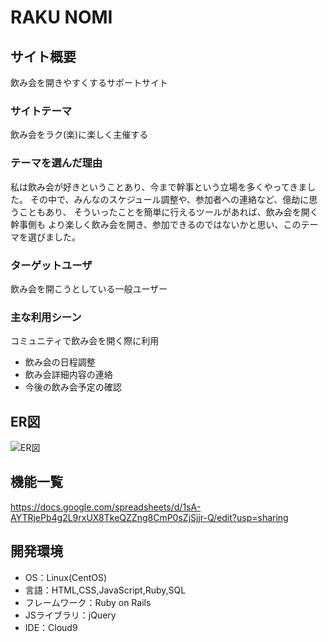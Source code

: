 # RAKU NOMI

## サイト概要
飲み会を開きやすくするサポートサイト

### サイトテーマ
飲み会をラク(楽)に楽しく主催する

### テーマを選んだ理由
私は飲み会が好きということあり、今まで幹事という立場を多くやってきました。
その中で、みんなのスケジュール調整や、参加者への連絡など、億劫に思うこともあり、
そういったことを簡単に行えるツールがあれば、飲み会を開く幹事側も
より楽しく飲み会を開き、参加できるのではないかと思い、このテーマを選びました。

### ターゲットユーザ
飲み会を開こうとしている一般ユーザー

### 主な利用シーン
コミュニティで飲み会を開く際に利用

- 飲み会の日程調整
- 飲み会詳細内容の連絡
- 今後の飲み会予定の確認

## ER図
![ER図](https://drive.google.com/file/d/1uOdTGVFeHT4TME8CTbTLq3ptV5BSmLkN/view?usp=sharing)


## 機能一覧
https://docs.google.com/spreadsheets/d/1sA-AYTRjePb4g2L9rxUX8TkeQZZng8CmP0sZjSjjr-Q/edit?usp=sharing

## 開発環境
- OS：Linux(CentOS)
- 言語：HTML,CSS,JavaScript,Ruby,SQL
- フレームワーク：Ruby on Rails
- JSライブラリ：jQuery
- IDE：Cloud9
